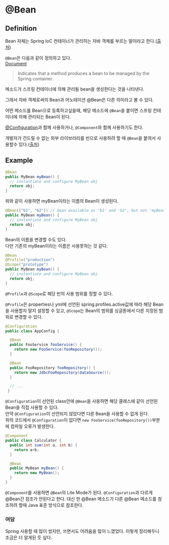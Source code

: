 # @Bean

## Definition
Bean 자체는 Spring IoC 컨테이너가 관리하는 자바 객체를 부르는 말이라고 한다.([출처](http://melonicedlatte.com/2021/07/11/232800.html)) 

`@Bean`은 다음과 같이 정의하고 있다.  
[Document](https://docs.spring.io/spring-framework/docs/current/javadoc-api/org/springframework/context/annotation/Bean.html)

> Indicates that a method produces a bean to be managed by the Spring container.  

메소드가 스프링 컨테이너에 의해 관리될 bean을 생성한다는 것을 나타낸다.

그래서 자바 객체로써의 Bean과 어노테이션 @Bean은 다른 의미라고 볼 수 있다.

어떤 메소드를 Bean으로 등록하고싶을때, 해당 메소드에 `@Bean`을 붙이면 스프링 컨테이너에 의해 관리되는 Bean이 된다.

[@Configuration](https://github.com/proceane/TIL/blob/master/Java/Spring/Annotation/%40Configuration.md)과 함께 사용하거나, `@Component`와 함께 사용하기도 한다.

개발자가 건드릴 수 없는 외부 라이브러리를 빈으로 사용하려 할 때 `@Bean`을 붙여서 사용할수 있다.([출처](https://velog.io/@composite/Spring-Component-Bean-%EC%95%8C%EA%B3%A0-%EC%93%B0%EA%B8%B0))

## Example
```java
@Bean
public MyBean myBean() {
  // instantiate and configure MyBean obj
  return obj;
}
```
위와 같이 사용하면 myBean이라는 이름의 Bean이 생성된다.

```java
@Bean({"b1", "b2"}) // bean available as 'b1' and 'b2', but not 'myBean'
public MyBean myBean() {
  // instantiate and configure MyBean obj
  return obj;
}
```
Bean의 이름을 변경할 수도 있다.  
다만 기존의 myBean이라는 이름은 사용못하는 것 같다.

```java
@Bean
@Profile("production")
@Scope("prototype")
public MyBean myBean() {
  // instantiate and configure MyBean obj
  return obj;
}
```
`@Profile`과 `@Scope`로 해당 빈의 사용 범위를 정할 수 있다.  

`@Profile`은 properties나 yml에 선언된 spring.profiles.active값에 따라 해당 Bean을 사용할지 말지 설정할 수 있고,
`@Scope`는 Bean의 범위를 싱글톤에서 다른 지정된 범위로 변경할 수 있다.

```java
@Configuration
public class AppConfig {

  @Bean
  public FooService fooService() {
    return new FooService(fooRepository());
  }

  @Bean
  public FooRepository fooRepository() {
    return new JdbcFooRepository(dataSource());
  }

  // ...
 }
```
`@Configuration`이 선언된 class안에 `@Bean`을 사용하면 해당 클래스에 같이 선언된 Bean을 직접 사용할 수 있다.  
만약 `@Configuration`이 선언되지 않았다면 다른 Bean을 사용할 수 없게 된다.  
위의 코드에서 `@Configuration`이 없다면 `new FooService(fooRepository())`부분에 컴파일 오류가 발생한다.

```java
@Component
public class Calculator {
  public int sum(int a, int b) {
    return a+b;
  }

  @Bean
  public MyBean myBean() {
    return new MyBean();
  }
}
```
`@Component`를 사용하면 `@Bean`의 Lite Mode가 된다.
`@Configuration`과 다르게 @Bean간 참조가 안된다고 한다.
대신 한 @Bean 메소드가 다른 @Bean 메소드를 참조하려 할때 Java 표준 방식으로 참조한다.

### 여담
Spring 사용할 때 많이 썼지만, 쓰면서도 어려움을 많이 느꼈었다.
이렇게 정리해두니 조금은 더 알게된 듯 싶다. 